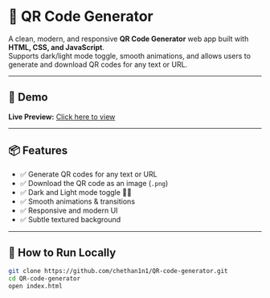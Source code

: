 # 🎨 QR Code Generator

A clean, modern, and responsive **QR Code Generator** web app built with **HTML, CSS, and JavaScript**.  
Supports dark/light mode toggle, smooth animations, and allows users to generate and download QR codes for any text or URL.

---

## 📸 Demo

**Live Preview:** [Click here to view](https://chethan1n1.github.io/QR-code-generator)  

---

## 📦 Features

- ✅ Generate QR codes for any text or URL  
- ✅ Download the QR code as an image (`.png`)  
- ✅ Dark and Light mode toggle 🌙🌞  
- ✅ Smooth animations & transitions  
- ✅ Responsive and modern UI  
- ✅ Subtle textured background  


---

## 🚀 How to Run Locally

```bash
git clone https://github.com/chethan1n1/QR-code-generator.git
cd QR-code-generator
open index.html
